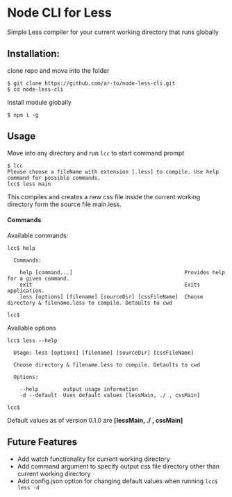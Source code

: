 # Node CLI for Less

Simple Less compiler for your current working directory that runs globally

## Installation:

clone repo and move into the folder
```
$ git clone https://github.com/ar-to/node-less-cli.git
$ cd node-less-cli
```
Install module globally
```
$ npm i -g 
```

## Usage

Move into any directory and run `lcc` to start command prompt
```
$ lcc
Please choose a fileName with extension [.less] to compile. Use help command for possible commands.
lcc$ less main
```
This compiles and creates a new css file inside the current working directory form the source file main.less.

#### Commands

Available commands:
```
lcc$ help

  Commands:

    help [command...]                                    Provides help for a given command.
    exit                                                 Exits application.
    less [options] [filename] [sourceDir] [cssFileName]  Choose directory & filename.less to compile. Detaults to cwd

lcc$ 
```
Available options
```
lcc$ less --help

  Usage: less [options] [filename] [sourceDir] [cssFileName]

  Choose directory & filename.less to compile. Detaults to cwd

  Options:

    --help        output usage information
    -d --default  Uses default values [lessMain, ./ , cssMain]

lcc$ 
```
Default values as of version 0.1.0 are **[lessMain, ./ , cssMain]**

## Future Features

* Add watch functionality for current working directory 
* Add command argument to specify output css file directory other than  current working directory
* Add config.json option for changing default values when running `lcc$ less -d`

